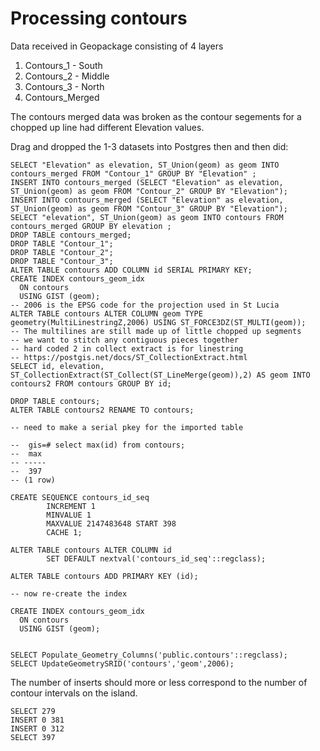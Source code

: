# Processing contours

Data received in Geopackage consisting of 4 layers

1. Contours_1 - South
1. Contours_2 - Middle
1. Contours_3 - North
1. Contours_Merged

The contours merged data was broken as the contour 
segements for a chopped up line had different Elevation values.

Drag and dropped the 1-3 datasets into Postgres then and then did:

```
SELECT "Elevation" as elevation, ST_Union(geom) as geom INTO contours_merged FROM "Contour_1" GROUP BY "Elevation" ;
INSERT INTO contours_merged (SELECT "Elevation" as elevation, ST_Union(geom) as geom FROM "Contour_2" GROUP BY "Elevation");
INSERT INTO contours_merged (SELECT "Elevation" as elevation, ST_Union(geom) as geom FROM "Contour_3" GROUP BY "Elevation");
SELECT "elevation", ST_Union(geom) as geom INTO contours FROM contours_merged GROUP BY elevation ;
DROP TABLE contours_merged;
DROP TABLE "Contour_1";
DROP TABLE "Contour_2";
DROP TABLE "Contour_3";
ALTER TABLE contours ADD COLUMN id SERIAL PRIMARY KEY;
CREATE INDEX contours_geom_idx
  ON contours
  USING GIST (geom);
-- 2006 is the EPSG code for the projection used in St Lucia
ALTER TABLE contours ALTER COLUMN geom TYPE geometry(MultiLinestringZ,2006) USING ST_FORCE3DZ(ST_MULTI(geom));
-- The multilines are still made up of little chopped up segments
-- we want to stitch any contiguous pieces together
-- hard coded 2 in collect extract is for linestring
-- https://postgis.net/docs/ST_CollectionExtract.html
SELECT id, elevation, ST_CollectionExtract(ST_Collect(ST_LineMerge(geom)),2) AS geom INTO contours2 FROM contours GROUP BY id;

DROP TABLE contours;
ALTER TABLE contours2 RENAME TO contours;

-- need to make a serial pkey for the imported table

--  gis=# select max(id) from contours;
--  max 
-- -----
--  397
-- (1 row)

CREATE SEQUENCE contours_id_seq
        INCREMENT 1
        MINVALUE 1
        MAXVALUE 2147483648 START 398
        CACHE 1;

ALTER TABLE contours ALTER COLUMN id
        SET DEFAULT nextval('contours_id_seq'::regclass);

ALTER TABLE contours ADD PRIMARY KEY (id);

-- now re-create the index

CREATE INDEX contours_geom_idx
  ON contours
  USING GIST (geom);


SELECT Populate_Geometry_Columns('public.contours'::regclass);
SELECT UpdateGeometrySRID('contours','geom',2006);
```

The number of inserts should more or less correspond to the number of contour intervals on the island.

```
SELECT 279
INSERT 0 381
INSERT 0 312
SELECT 397
```


